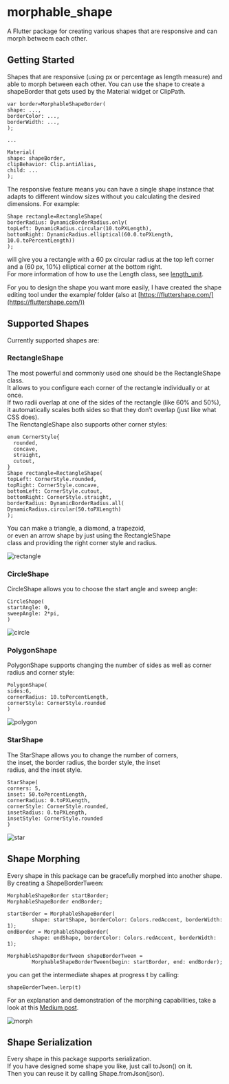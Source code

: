 # morphable_shape

A Flutter package for creating various shapes that are responsive 
and can morph betweem each other.

## Getting Started

Shapes that are responsive (using px or percentage as length measure) and
able to morph between each other. You can use the shape to create a shapeBorder
that gets used by the Material widget or ClipPath.

```
var border=MorphableShapeBorder(
shape: ...,
borderColor: ...,
borderWidth: ...,
);

...

Material(
shape: shapeBorder,
clipBehavior: Clip.antiAlias,
child: ...
);
``` 

The responsive feature means you can have a single shape instance that adapts to different window sizes 
without you calculating the desired dimensions. For example:
```
Shape rectangle=RectangleShape(
borderRadius: DynamicBorderRadius.only(
topLeft: DynamicRadius.circular(10.toPXLength),
bottomRight: DynamicRadius.elliptical(60.0.toPXLength, 10.0.toPercentLength))
);
```
will give you a rectangle with a 60 px circular radius at the top left corner and a (60 px, 10%) elliptical corner at the bottom right.  
For more information of how to use the Length class, see [length_unit](https://pub.dev/packages/length_unit).

For you to design the shape you want more easily, I have created the shape editing tool under the example/ folder
(also at [https://fluttershape.com/](https://fluttershape.com/))

## Supported Shapes

Currently supported shapes are:

### RectangleShape
The most powerful and commonly used one should be the RectangleShape class.  
It allows to you configure each corner of the rectangle individually or at once.  
If two radii overlap at one of the sides of the rectangle (like 60% and 50%),  
it automatically scales both sides so that they don’t overlap (just like what CSS does).  
The RenctangleShape also supports other corner styles:
```
enum CornerStyle{
  rounded,
  concave,
  straight,
  cutout,
}
Shape rectangle=RectangleShape(
topLeft: CornerStyle.rounded,
topRight: CornerStyle.concave,
bottomLeft: CornerStyle.cutout,
bottomRight: CornerStyle.straight,
borderRadius: DynamicBorderRadius.all(
DynamicRadius.circular(50.toPXLength)
);
```

You can make a triangle, a diamond, a trapezoid,  
or even an arrow shape by just using the RectangleShape  
class and providing the right corner style and radius.

![rectangle](readme_pics/rectangle.png)

### CircleShape
CircleShape allows you to choose the start angle and sweep angle:
```
CircleShape(
startAngle: 0,
sweepAngle: 2*pi,
)
```
![circle](readme_pics/circle.png)

### PolygonShape
PolygonShape supports changing the number of sides as well as corner radius and corner style:
```
PolygonShape(
sides:6,
cornerRadius: 10.toPercentLength,
cornerStyle: CornerStyle.rounded
)
```
![polygon](readme_pics/polygon.png)
### StarShape
The StarShape allows you to change the number of corners,  
the inset, the border radius, the border style, the inset  
radius, and the inset style.
```
StarShape(
corners: 5,
inset: 50.toPercentLength,
cornerRadius: 0.toPXLength,
cornerStyle: CornerStyle.rounded,
insetRadius: 0.toPXLength,
insetStyle: CornerStyle.rounded
)
```
![star](readme_pics/star.png)

## Shape Morphing

Every shape in this package can be gracefully morphed into another shape. By creating a ShapeBorderTween:
```
MorphableShapeBorder startBorder;
MorphableShapeBorder endBorder;

startBorder = MorphableShapeBorder(
        shape: startShape, borderColor: Colors.redAccent, borderWidth: 1);
endBorder = MorphableShapeBorder(
        shape: endShape, borderColor: Colors.redAccent, borderWidth: 1);

MorphableShapeBorderTween shapeBorderTween =
        MorphableShapeBorderTween(begin: startBorder, end: endBorder);
```

you can get the intermediate shapes at progress t by calling:

```
shapeBorderTween.lerp(t)
```

For an explanation and demonstration of the morphing capabilities, take a look at this
[Medium post](https://kevinvan.medium.com/creating-morphable-shapes-in-flutter-a-complete-rewrite-ac899bfe4222).

![morph](readme_pics/combined.gif)

## Shape Serialization

Every shape in this package supports serialization.  
If you have designed some shape you like, just call toJson() on it.  
Then you can reuse it by calling Shape.fromJson(json).